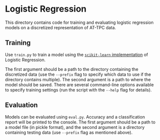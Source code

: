 [1]: https://scikit-learn.org/stable/modules/generated/sklearn.linear_model.LogisticRegressionCV.html

# Logistic Regression

This directory contains code for training and evaluating logistic regression models on a discretized representation
of AT-TPC data. 

## Training

Use `train.py` to train a model using the [`scikit-learn` implementation][1] of Logistic Regression.

The first argument should be a path to the directory containing the discretized data (use the `--prefix` flag to specify
which data to use if the directory contains multiple). The second argument is a path to where the model should be saved.
There are several command-line options available to specify training settings (run the script with the `--help` flag
for details).

## Evaluation

Models can be evaluated using `eval.py`. Accuracy and a classification report will be printed to the console.
The first argument should be a path to a model file (in pickle format), and the second argument is a directory
containing testing data (use `--prefix` flag as mentioned above).